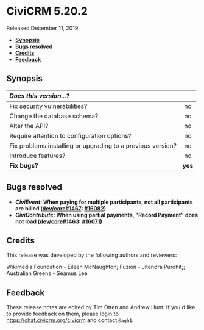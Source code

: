 # CiviCRM 5.20.2

Released December 11, 2019

- **[Synopsis](#synopsis)**
- **[Bugs resolved](#bugs)**
- **[Credits](#credits)**
- **[Feedback](#feedback)**

## <a name="synopsis"></a>Synopsis

| *Does this version...?*                                         |         |
|:--------------------------------------------------------------- |:-------:|
| Fix security vulnerabilities?                                   |   no    |
| Change the database schema?                                     |   no    |
| Alter the API?                                                  |   no    |
| Require attention to configuration options?                     |   no    |
| Fix problems installing or upgrading to a previous version?     |   no    |
| Introduce features?                                             |   no    |
| **Fix bugs?**                                                   | **yes** |

## <a name="bugs"></a>Bugs resolved

* **_CiviEvent_: When paying for multiple participants, not all participants are billed ([dev/core#1467](https://lab.civicrm.org/dev/core/issues/1467): [#16082](https://github.com/civicrm/civicrm-core/pull/16082))**
* **_CiviContribute_: When using partial payments, "Record Payment" does not load ([dev/core#1463](https://lab.civicrm.org/dev/core/issues/1463): [#16071](https://github.com/civicrm/civicrm-core/pull/16071))**

## <a name="credits"></a>Credits

This release was developed by the following authors and reviewers:

Wikimedia Foundation - Eileen McNaughton; Fuzion - Jitendra Purohit;;
Australian Greens - Seamus Lee

## <a name="feedback"></a>Feedback

These release notes are edited by Tim Otten and Andrew Hunt.  If you'd like to
provide feedback on them, please login to https://chat.civicrm.org/civicrm and
contact `@agh1`.
